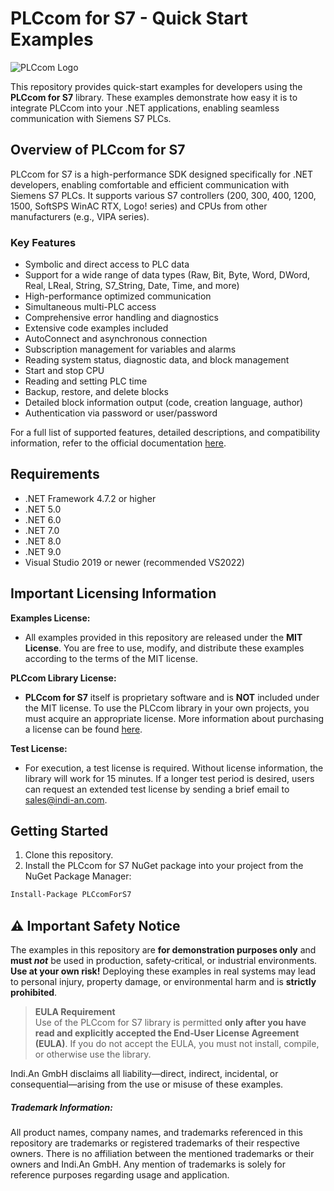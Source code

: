 # PLCcom for S7 - Quick Start Examples

![PLCcom Logo](https://www.indi-an.com//wp-content/uploads/2023/10/indi.logo2021.1_rgb_PLCcom_300.png)

This repository provides quick-start examples for developers using the **PLCcom for S7** library. These examples demonstrate how easy it is to integrate PLCcom into your .NET applications, enabling seamless communication with Siemens S7 PLCs.

## Overview of PLCcom for S7

PLCcom for S7 is a high-performance SDK designed specifically for .NET developers, enabling comfortable and efficient communication with Siemens S7 PLCs. It supports various S7 controllers (200, 300, 400, 1200, 1500, SoftSPS WinAC RTX, Logo! series) and CPUs from other manufacturers (e.g., VIPA series).

### Key Features
- Symbolic and direct access to PLC data
- Support for a wide range of data types (Raw, Bit, Byte, Word, DWord, Real, LReal, String, S7_String, Date, Time, and more)
- High-performance optimized communication
- Simultaneous multi-PLC access
- Comprehensive error handling and diagnostics
- Extensive code examples included
- AutoConnect and asynchronous connection
- Subscription management for variables and alarms
- Reading system status, diagnostic data, and block management
- Start and stop CPU
- Reading and setting PLC time
- Backup, restore, and delete blocks
- Detailed block information output (code, creation language, author)
- Authentication via password or user/password

For a full list of supported features, detailed descriptions, and compatibility information, refer to the official documentation [here](https://docs.plccom.net/help_s7/net/help/html/R_Project_PLCCom_Documentation.htm).

## Requirements

- .NET Framework 4.7.2 or higher
- .NET 5.0
- .NET 6.0
- .NET 7.0
- .NET 8.0
- .NET 9.0
- Visual Studio 2019 or newer (recommended VS2022)

## Important Licensing Information

**Examples License:**
- All examples provided in this repository are released under the **MIT License**. You are free to use, modify, and distribute these examples according to the terms of the MIT license.

**PLCcom Library License:**
- **PLCcom for S7** itself is proprietary software and is **NOT** included under the MIT license. To use the PLCcom library in your own projects, you must acquire an appropriate license. More information about purchasing a license can be found [here](https://www.indi-an.com/en/plccom/for-s7/fors7-overview/).

**Test License:**
- For execution, a test license is required. Without license information, the library will work for 15 minutes. If a longer test period is desired, users can request an extended test license by sending a brief email to [sales@indi-an.com](mailto:sales@indi-an.com).

## Getting Started

1. Clone this repository.
2. Install the PLCcom for S7 NuGet package into your project from the NuGet Package Manager:

```bash
Install-Package PLCcomForS7
```

## ⚠️ Important Safety Notice

The examples in this repository are **for demonstration purposes only** and **must _not_** be used in production, safety‑critical, or industrial environments.  
**Use at your own risk!** Deploying these examples in real systems may lead to personal injury, property damage, or environmental harm and is **strictly prohibited**.

> **EULA Requirement**  
> Use of the PLCcom for S7 library is permitted **only after you have read and explicitly accepted the End‑User License Agreement (EULA)**. If you do not accept the EULA, you must not install, compile, or otherwise use the library.

Indi.An GmbH disclaims all liability—direct, indirect, incidental, or consequential—arising from the use or misuse of these examples.


##### Trademark Information: #####
All product names, company names, and trademarks referenced in this repository are trademarks or registered trademarks of their respective owners. There is no affiliation between the mentioned trademarks or their owners and Indi.An GmbH. Any mention of trademarks is solely for reference purposes regarding usage and application.


